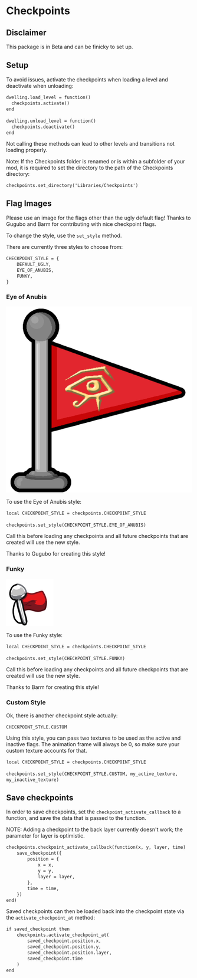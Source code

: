 # Checkpoints

## Disclaimer

This package is in Beta and can be finicky to set up.

## Setup

To avoid issues, activate the checkpoints when loading a level and deactivate when unloading:

```
dwelling.load_level = function()
  checkpoints.activate()
end

dwelling.unload_level = function()
  checkpoints.deactivate()
end
```

Not calling these methods can lead to other levels and transitions not loading properly.

Note: If the Checkpoints folder is renamed or is within a subfolder of your mod, it is required to set the directory to the path of the Checkpoints directory:

```
checkpoints.set_directory('Libraries/Checkpoints')
```

## Flag Images

Please use an image for the flags other than the ugly default flag! Thanks to Gugubo and Barm for contributing with nice checkpoint flags.

To change the style, use the `set_style` method.

There are currently three styles to choose from:

```
CHECKPOINT_STYLE = {
    DEFAULT_UGLY,
	EYE_OF_ANUBIS,
	FUNKY,
}
```

### Eye of Anubis

![Eye of Anubis](Textures/checkpoint_eye_active.png)

To use the Eye of Anubis style:

```
local CHECKPOINT_STYLE = checkpoints.CHECKPOINT_STYLE

checkpoints.set_style(CHECKPOINT_STYLE.EYE_OF_ANUBIS)
```

Call this before loading any checkpoints and all future checkpoints that are created will use the new style.

Thanks to Gugubo for creating this style!

### Funky

![Funky](Textures/checkpoint_funky_active.png)

To use the Funky style:

```
local CHECKPOINT_STYLE = checkpoints.CHECKPOINT_STYLE

checkpoints.set_style(CHECKPOINT_STYLE.FUNKY)
```

Call this before loading any checkpoints and all future checkpoints that are created will use the new style.

Thanks to Barm for creating this style!

### Custom Style

Ok, there is another checkpoint style actually:

```
CHECKPOINT_STYLE.CUSTOM
```

Using this style, you can pass two textures to be used as the active and inactive flags. The animation frame will always be 0, so make sure your custom texture accounts for that.

```
local CHECKPOINT_STYLE = checkpoints.CHECKPOINT_STYLE

checkpoints.set_style(CHECKPOINT_STYLE.CUSTOM, my_active_texture, my_inactive_texture)
```

## Save checkpoints

In order to save checkpoints, set the `checkpoint_activate_callback` to a function, and save the data that is passed to the function.

NOTE: Adding a checkpoint to the back layer currently doesn't work; the parameter for layer is optimistic.

```
checkpoints.checkpoint_activate_callback(function(x, y, layer, time)
    save_checkpoint({
        position = {
            x = x,
            y = y,
            layer = layer,
        },
        time = time,
    })
end)
```

Saved checkpoints can then be loaded back into the checkpoint state via the `activate_checkpoint_at` method:

```
if saved_checkpoint then
    checkpoints.activate_checkpoint_at(
        saved_checkpoint.position.x,
        saved_checkpoint.position.y,
        saved_checkpoint.position.layer,
        saved_checkpoint.time
    )
end
```
